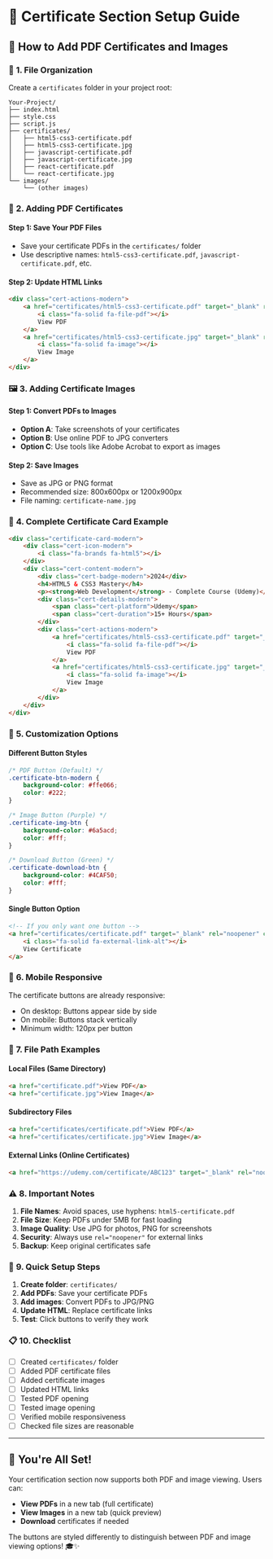 # 📜 Certificate Section Setup Guide

## 🎯 How to Add PDF Certificates and Images

### 📁 **1. File Organization**

Create a `certificates` folder in your project root:
```
Your-Project/
├── index.html
├── style.css
├── script.js
├── certificates/
│   ├── html5-css3-certificate.pdf
│   ├── html5-css3-certificate.jpg
│   ├── javascript-certificate.pdf
│   ├── javascript-certificate.jpg
│   ├── react-certificate.pdf
│   └── react-certificate.jpg
└── images/
    └── (other images)
```

### 📄 **2. Adding PDF Certificates**

#### **Step 1: Save Your PDF Files**
- Save your certificate PDFs in the `certificates/` folder
- Use descriptive names: `html5-css3-certificate.pdf`, `javascript-certificate.pdf`, etc.

#### **Step 2: Update HTML Links**
```html
<div class="cert-actions-modern">
    <a href="certificates/html5-css3-certificate.pdf" target="_blank" rel="noopener" class="certificate-btn-modern">
        <i class="fa-solid fa-file-pdf"></i>
        View PDF
    </a>
    <a href="certificates/html5-css3-certificate.jpg" target="_blank" rel="noopener" class="certificate-btn-modern certificate-img-btn">
        <i class="fa-solid fa-image"></i>
        View Image
    </a>
</div>
```

### 🖼️ **3. Adding Certificate Images**

#### **Step 1: Convert PDFs to Images**
- **Option A**: Take screenshots of your certificates
- **Option B**: Use online PDF to JPG converters
- **Option C**: Use tools like Adobe Acrobat to export as images

#### **Step 2: Save Images**
- Save as JPG or PNG format
- Recommended size: 800x600px or 1200x900px
- File naming: `certificate-name.jpg`

### 🔧 **4. Complete Certificate Card Example**

```html
<div class="certificate-card-modern">
    <div class="cert-icon-modern">
        <i class="fa-brands fa-html5"></i>
    </div>
    <div class="cert-content-modern">
        <div class="cert-badge-modern">2024</div>
        <h4>HTML5 & CSS3 Mastery</h4>
        <p><strong>Web Development</strong> - Complete Course (Udemy)</p>
        <div class="cert-details-modern">
            <span class="cert-platform">Udemy</span>
            <span class="cert-duration">15+ Hours</span>
        </div>
        <div class="cert-actions-modern">
            <a href="certificates/html5-css3-certificate.pdf" target="_blank" rel="noopener" class="certificate-btn-modern">
                <i class="fa-solid fa-file-pdf"></i>
                View PDF
            </a>
            <a href="certificates/html5-css3-certificate.jpg" target="_blank" rel="noopener" class="certificate-btn-modern certificate-img-btn">
                <i class="fa-solid fa-image"></i>
                View Image
            </a>
        </div>
    </div>
</div>
```

### 🎨 **5. Customization Options**

#### **Different Button Styles**
```css
/* PDF Button (Default) */
.certificate-btn-modern {
    background-color: #ffe066;
    color: #222;
}

/* Image Button (Purple) */
.certificate-img-btn {
    background-color: #6a5acd;
    color: #fff;
}

/* Download Button (Green) */
.certificate-download-btn {
    background-color: #4CAF50;
    color: #fff;
}
```

#### **Single Button Option**
```html
<!-- If you only want one button -->
<a href="certificates/certificate.pdf" target="_blank" rel="noopener" class="certificate-btn-modern">
    <i class="fa-solid fa-external-link-alt"></i>
    View Certificate
</a>
```

### 📱 **6. Mobile Responsive**

The certificate buttons are already responsive:
- On desktop: Buttons appear side by side
- On mobile: Buttons stack vertically
- Minimum width: 120px per button

### 🔗 **7. File Path Examples**

#### **Local Files (Same Directory)**
```html
<a href="certificate.pdf">View PDF</a>
<a href="certificate.jpg">View Image</a>
```

#### **Subdirectory Files**
```html
<a href="certificates/certificate.pdf">View PDF</a>
<a href="certificates/certificate.jpg">View Image</a>
```

#### **External Links (Online Certificates)**
```html
<a href="https://udemy.com/certificate/ABC123" target="_blank" rel="noopener">View Certificate</a>
```

### ⚠️ **8. Important Notes**

1. **File Names**: Avoid spaces, use hyphens: `html5-certificate.pdf`
2. **File Size**: Keep PDFs under 5MB for fast loading
3. **Image Quality**: Use JPG for photos, PNG for screenshots
4. **Security**: Always use `rel="noopener"` for external links
5. **Backup**: Keep original certificates safe

### 🚀 **9. Quick Setup Steps**

1. **Create folder**: `certificates/`
2. **Add PDFs**: Save your certificate PDFs
3. **Add images**: Convert PDFs to JPG/PNG
4. **Update HTML**: Replace certificate links
5. **Test**: Click buttons to verify they work

### 📋 **10. Checklist**

- [ ] Created `certificates/` folder
- [ ] Added PDF certificate files
- [ ] Added certificate images
- [ ] Updated HTML links
- [ ] Tested PDF opening
- [ ] Tested image opening
- [ ] Verified mobile responsiveness
- [ ] Checked file sizes are reasonable

---

## 🎉 **You're All Set!**

Your certification section now supports both PDF and image viewing. Users can:
- **View PDFs** in a new tab (full certificate)
- **View Images** in a new tab (quick preview)
- **Download** certificates if needed

The buttons are styled differently to distinguish between PDF and image viewing options! 🎓✨ 